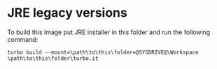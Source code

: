# JRE legacy versions

To build this image put JRE installer in this folder and run the following command:

    turbo build --mount=\path\to\this\folder=@SYSDRIVE@\Workspace \path\to\this\folder\turbo.it